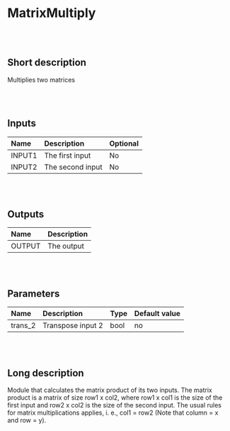 # MatrixMultiply


<br><br>
## Short description

Multiplies two matrices

<br><br>

## Inputs

|Name|Description|Optional|
|:----|:-----------|:-------|
|INPUT1|The first input|No|
|INPUT2|The second input|No|

<br><br>

## Outputs

|Name|Description|
|:----|:-----------|
|OUTPUT|The output|

<br><br>

## Parameters

|Name|Description|Type|Default value|
|:----|:-----------|:----|:-------------|
|trans_2|Transpose input 2|bool|no|

<br><br>
## Long description
Module that calculates the matrix product of its two inputs.
		The matrix product is a matrix of size row1 x col2, where
		row1 x col1 is the size of the first input and row2 x col2 is
		the size of the second input. The usual rules for matrix
		multiplications applies, i. e., col1 = row2 (Note that column = x and row = y).